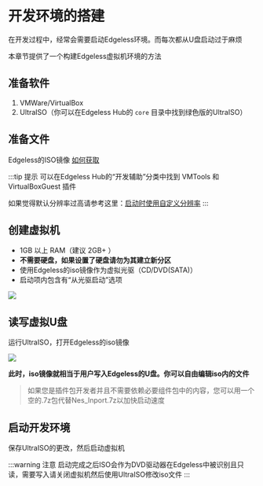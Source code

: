 # 开发环境的搭建
在开发过程中，经常会需要启动Edgeless环境。而每次都从U盘启动过于麻烦

本章节提供了一个构建Edgeless虚拟机环境的方法

## 准备软件
1. VMWare/VirtualBox
2. UltraISO（你可以在Edgeless Hub的 `core` 目录中找到绿色版的UltraISO）


## 准备文件
Edgeless的ISO镜像 [如何获取](../faq/getiso.md)


:::tip 提示
可以在Edgeless Hub的“开发辅助”分类中找到 VMTools 和 VirtualBoxGuest 插件

如果觉得默认分辨率过高请参考这里：[启动时使用自定义分辨率](../playground/config.md)
:::

## 创建虚拟机
* 1GB 以上 RAM（建议 2GB+ ）
* **不需要硬盘，如果设置了硬盘请勿为其建立新分区**
* 使用Edgeless的iso镜像作为虚拟光驱（CD/DVD(SATA)）
* 启动项内包含有“从光驱启动”选项

![](https://pineapple.edgeless.top/picbed/wiki/images/picture21.png)


## 读写虚拟U盘
运行UltraISO，打开Edgeless的iso镜像

![](https://pineapple.edgeless.top/picbed/wiki/images/picture22.png)

**此时，iso镜像就相当于用户写入Edgeless的U盘。你可以自由编辑iso内的文件**
>如果您是插件包开发者并且不需要依赖必要组件包中的内容，您可以用一个空的.7z包代替Nes_Inport.7z以加快启动速度

## 启动开发环境
保存UltraISO的更改，然后启动虚拟机

:::warning 注意
启动完成之后ISO会作为DVD驱动器在Edgeless中被识别且只读，需要写入请关闭虚拟机然后使用UltraISO修改iso文件
:::